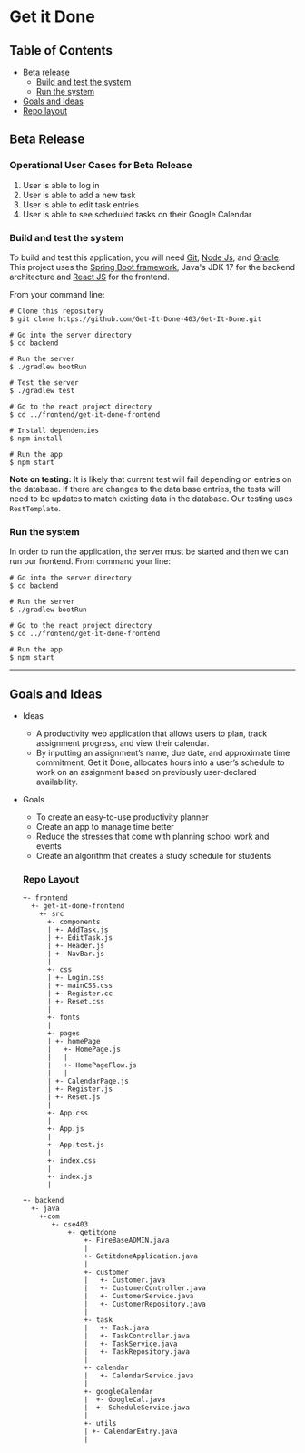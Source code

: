 # Get it Done

## Table of Contents
* [Beta release](https://github.com/Get-It-Done-403/Get-It-Done/blob/main/README.md#beta-release)
  * [Build and test the system](https://github.com/Get-It-Done-403/Get-It-Done/blob/main/README.md#build-and-test-the-system)
  * [Run the system](https://github.com/Get-It-Done-403/Get-It-Done/blob/main/README.md#run-the-system) 
* [Goals and Ideas](https://github.com/Get-It-Done-403/Get-It-Done/blob/main/README.md#goals-and-ideas)
* [Repo layout](https://github.com/Get-It-Done-403/Get-It-Done/blob/main/README.md#repo-layout)

## Beta Release

### Operational User Cases for Beta Release
1. User is able to log in
2. User is able to add a new task
3. User is able to edit task entries
4. User is able to see scheduled tasks on their Google Calendar

### Build and test the system

To build and test this application, you will need [Git](https://git-scm.com/), [Node Js](https://nodejs.org/en/download/), and [Gradle](https://gradle.org/install/). This project uses the [Spring Boot framework](https://spring.io/), Java's JDK 17 for the backend architecture and [React JS](https://reactjs.org/) for the frontend. 


From your command line:

```
# Clone this repository
$ git clone https://github.com/Get-It-Done-403/Get-It-Done.git

# Go into the server directory
$ cd backend

# Run the server
$ ./gradlew bootRun

# Test the server
$ ./gradlew test

# Go to the react project directory
$ cd ../frontend/get-it-done-frontend 

# Install dependencies
$ npm install

# Run the app
$ npm start
```
**Note on testing:** It is likely that current test will fail depending on entries on the database. If there are changes to the data base entries, the tests will need to be updates to match existing data in the database. Our testing uses ```RestTemplate```.

### Run the system

In order to run the application, the server must be started and then we can run our frontend. From command your line:
```
# Go into the server directory
$ cd backend

# Run the server
$ ./gradlew bootRun

# Go to the react project directory
$ cd ../frontend/get-it-done-frontend 

# Run the app
$ npm start
```

----------------------------------------
             
## Goals and Ideas

* Ideas 
  - A productivity web application that allows users to plan, track assignment progress, and view their calendar. 
  - By inputting an assignment’s name, due date, and approximate time commitment, Get it Done, allocates hours into a user’s schedule to work on an assignment based on previously user-declared availability. 

* Goals
  - To create an easy-to-use productivity planner
  - Create an app to manage time better
  - Reduce the stresses that come with planning school work and events
  - Create an algorithm that creates a study schedule for students
  
  
  ### Repo Layout
  ```
  +- frontend
    +- get-it-done-frontend
      +- src 
        +- components
        | +- AddTask.js
        | +- EditTask.js
        | +- Header.js
        | +- NavBar.js
        |
        +- css
        | +- Login.css
        | +- mainCSS.css
        | +- Register.cc
        | +- Reset.css
        |
        +- fonts
        |
        +- pages
        | +- homePage
        |   +- HomePage.js
        |   |
        |   +- HomePageFlow.js
        |   |
        | +- CalendarPage.js
        | +- Register.js
        | +- Reset.js
        |
        +- App.css
        |
        +- App.js
        |
        +- App.test.js
        |
        +- index.css
        |
        +- index.js
        |
        
  +- backend
    +- java
      +-com
         +- cse403
             +- getitdone
                 +- FireBaseADMIN.java
                 |
                 +- GetitdoneApplication.java
                 |
                 +- customer
                 |   +- Customer.java
                 |   +- CustomerController.java
                 |   +- CustomerService.java
                 |   +- CustomerRepository.java
                 |
                 +- task
                 |   +- Task.java
                 |   +- TaskController.java
                 |   +- TaskService.java
                 |   +- TaskRepository.java
                 |
                 +- calendar
                 |   +- CalendarService.java
                 |
                 +- googleCalendar
                 |  +- GoogleCal.java
                 |  +- ScheduleService.java
                 |
                 +- utils
                 | +- CalendarEntry.java
                 |
               

     ```
